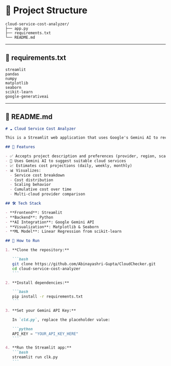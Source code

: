 # 📁 Project Structure

```
cloud-service-cost-analyzer/
├── app.py
├── requirements.txt
└── README.md
```

---

## 📄 requirements.txt

```
streamlit
pandas
numpy
matplotlib
seaborn
scikit-learn
google-generativeai
```

---

## 📄 README.md

````markdown
# ☁️ Cloud Service Cost Analyzer

This is a Streamlit web application that uses Google's Gemini AI to recommend cloud services (AWS, GCP, Azure) based on your project description, and provides detailed cost estimations and visualizations.

## 🌟 Features

- ✅ Accepts project description and preferences (provider, region, scale)
- 🤖 Uses Gemini AI to suggest suitable cloud services
- 📈 Estimates cost projections (daily, weekly, monthly)
- 📊 Visualizes:
  - Service cost breakdown
  - Cost distribution
  - Scaling behavior
  - Cumulative cost over time
  - Multi-cloud provider comparison

## 🛠 Tech Stack

- **Frontend**: Streamlit
- **Backend**: Python
- **AI Integration**: Google Gemini API
- **Visualization**: Matplotlib & Seaborn
- **ML Model**: Linear Regression from scikit-learn

## 🚀 How to Run

1. **Clone the repository:**

   ```bash
   git clone https://github.com/Abinayashri-Gupta/CloudChecker.git
   cd cloud-service-cost-analyzer
   ```

2. **Install dependencies:**

   ```bash
   pip install -r requirements.txt
   ```

3. **Set your Gemini API Key:**

   In `cld.py`, replace the placeholder value:

   ```python
   API_KEY = "YOUR_API_KEY_HERE"
   ```

4. **Run the Streamlit app:**
   ```bash
   streamlit run clk.py
   ```
````
